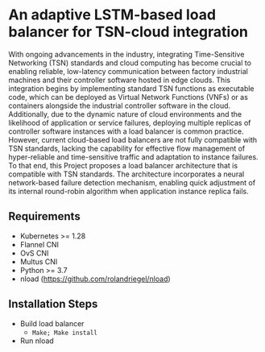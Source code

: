 # An adaptive LSTM-based load balancer for TSN-cloud integration
With ongoing advancements in the industry, integrating Time-Sensitive Networking (TSN) standards and cloud computing has become crucial 
to enabling reliable, low-latency communication between factory industrial machines and their controller software hosted in edge clouds. 
This integration begins by implementing standard TSN functions as executable code, which can be deployed as Virtual Network Functions 
(VNFs) or as containers alongside the industrial controller software in the cloud. Additionally, due to the dynamic nature of cloud 
environments and the likelihood of application or service failures, deploying multiple replicas of controller software instances with a 
load balancer is common practice. However, current cloud-based load balancers are not fully compatible with TSN standards, 
lacking the capability for effective flow management of hyper-reliable and time-sensitive traffic and adaptation to instance failures. 
To that end, this Project proposes a load balancer architecture that is compatible with TSN standards. The architecture incorporates a 
neural network-based failure detection mechanism, enabling quick adjustment of its internal round-robin algorithm when application 
instance replica fails.

## Requirements 
* Kubernetes >= 1.28
* Flannel CNI
* OvS CNI
* Multus CNI
* Python >= 3.7
* nload (https://github.com/rolandriegel/nload)

## Installation Steps
* Build load balancer
  * ``Make; Make install``
* Run nload

